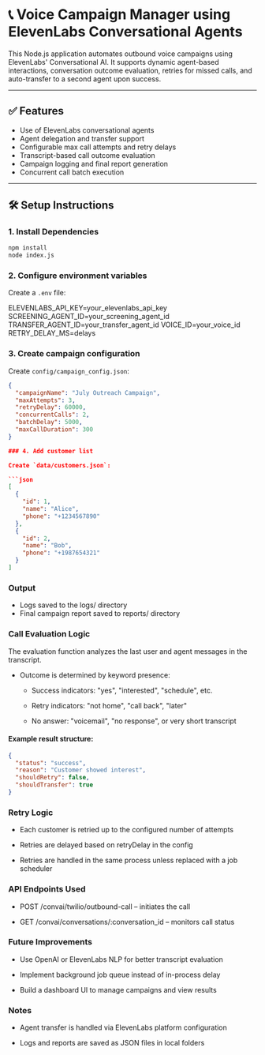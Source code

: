 # 📞 Voice Campaign Manager using ElevenLabs Conversational Agents

This Node.js application automates outbound voice campaigns using ElevenLabs' Conversational AI. It supports dynamic agent-based interactions, conversation outcome evaluation, retries for missed calls, and auto-transfer to a second agent upon success.

---

## ✅ Features

- Use of ElevenLabs conversational agents
- Agent delegation and transfer support
- Configurable max call attempts and retry delays
- Transcript-based call outcome evaluation
- Campaign logging and final report generation
- Concurrent call batch execution

---

## 🛠 Setup Instructions

### 1. Install Dependencies

```bash
npm install
node index.js
```



### 2. Configure environment variables

Create a `.env` file:

ELEVENLABS_API_KEY=your_elevenlabs_api_key
SCREENING_AGENT_ID=your_screening_agent_id
TRANSFER_AGENT_ID=your_transfer_agent_id
VOICE_ID=your_voice_id
RETRY_DELAY_MS=delays

### 3. Create campaign configuration

Create `config/campaign_config.json`:

```json
{
  "campaignName": "July Outreach Campaign",
  "maxAttempts": 3,
  "retryDelay": 60000,
  "concurrentCalls": 2,
  "batchDelay": 5000,
  "maxCallDuration": 300
}

### 4. Add customer list

Create `data/customers.json`:

```json
[
  {
    "id": 1,
    "name": "Alice",
    "phone": "+1234567890"
  },
  {
    "id": 2,
    "name": "Bob",
    "phone": "+1987654321"
  }
]
```
### Output
- Logs saved to the logs/ directory
- Final campaign report saved to reports/ directory

### Call Evaluation Logic
The evaluation function analyzes the last user and agent messages in the transcript.

- Outcome is determined by keyword presence:

    - Success indicators: "yes", "interested", "schedule", etc.

    - Retry indicators: "not home", "call back", "later"

    - No answer: "voicemail", "no response", or very short transcript

#### Example result structure:

```json
{
  "status": "success",
  "reason": "Customer showed interest",
  "shouldRetry": false,
  "shouldTransfer": true
}
```
### Retry Logic
- Each customer is retried up to the configured number of attempts

- Retries are delayed based on retryDelay in the config

- Retries are handled in the same process unless replaced with a job scheduler

### API Endpoints Used
- POST /convai/twilio/outbound-call – initiates the call

- GET /convai/conversations/:conversation_id – monitors call status

### Future Improvements
- Use OpenAI or ElevenLabs NLP for better transcript evaluation

- Implement background job queue instead of in-process delay

- Build a dashboard UI to manage campaigns and view results

### Notes
- Agent transfer is handled via ElevenLabs platform configuration

- Logs and reports are saved as JSON files in local folders

